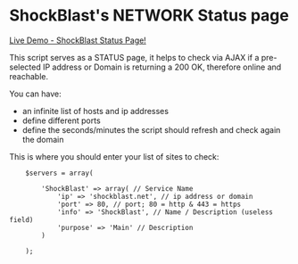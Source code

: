 # ShockBlast's NETWORK Status page
[Live Demo - ShockBlast Status Page!](http://status.shockblast.net/)

This script serves as a STATUS page, it helps to check via AJAX if a pre-selected IP address or Domain is returning a 200 OK, therefore online and reachable.

You can have:
- an infinite list of hosts and ip addresses 
- define different ports 
- define the seconds/minutes the script should refresh and check again the domain


This is where you should enter your list of sites to check:

        $servers = array(
        
            'ShockBlast' => array( // Service Name
                'ip' => 'shockblast.net', // ip address or domain
                'port' => 80, // port; 80 = http & 443 = https
                'info' => 'ShockBlast', // Name / Description (useless field)
                'purpose' => 'Main' // Description
            )
        
        );
